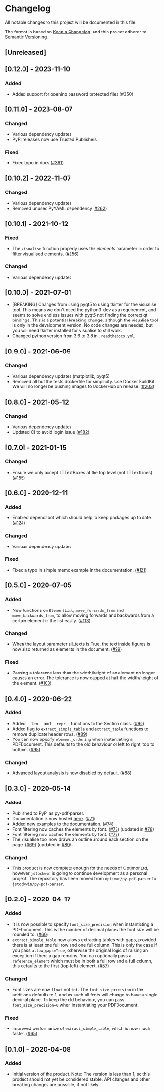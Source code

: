 # Changelog
All notable changes to this project will be documented in this file.

The format is based on [Keep a Changelog](https://keepachangelog.com/en/1.0.0/),
and this project adheres to [Semantic Versioning](https://semver.org/spec/v2.0.0.html).

## [Unreleased]

## [0.12.0] - 2023-11-10

### Added
- Added support for opening password protected files ([#350](https://github.com/jstockwin/py-pdf-parser/pull/350))

## [0.11.0] - 2023-08-07

### Changed
- Various dependency updates
- PyPI releases now use Trusted Publishers

### Fixed
- Fixed typo in docs ([#361](https://github.com/jstockwin/py-pdf-parser/pull/361))

## [0.10.2] - 2022-11-07

### Changed
- Various dependency updates
- Removed unused PyYAML dependency ([#262](https://github.com/jstockwin/py-pdf-parser/pull/262))

## [0.10.1] - 2021-10-12
### Fixed
- The `visualise` function properly uses the _elements_ parameter in order to filter visualised elements. ([#256](https://github.com/jstockwin/py-pdf-parser/pull/256))

### Changed
- Various dependency updates

## [0.10.0] - 2021-07-01
- [BREAKING] Changes from using pyqt5 to using tkinter for the visualise tool. This
  means we don't need the python3-dev as a requirement, and seems to solve endless
  issues with pyqt5 not finding the correct qt bindings. This is a potential breaking
  change, although the visualise tool is only in the development version. No code
  changes are needed, but you will need tkinter installed for visualise to still work.
- Changed python version from 3.6 to 3.8 in `.readthedocs.yml`.

## [0.9.0] - 2021-06-09
### Changed
- Various dependency updates (matplotlib, pyqt5)
- Removed all but the tests dockerfile for simplicity. Use Docker BuildKit. We will no longer be pushing images to DockerHub on release. ([#203](https://github.com/jstockwin/py-pdf-parser/pull/203))

## [0.8.0] - 2021-05-12
### Changed
- Various dependency updates
- Updated CI to avoid login issue ([#182](https://github.com/jstockwin/py-pdf-parser/pull/182))

## [0.7.0] - 2021-01-15
### Changed
- Ensure we only accept LTTextBoxes at the top level (not LTTextLines) ([#155](https://github.com/jstockwin/py-pdf-parser/pull/155))
## [0.6.0] - 2020-12-11
### Added
- Enabled dependabot which should help to keep packages up to date ([#124](https://github.com/jstockwin/py-pdf-parser/pull/124))

### Changed
- Various dependency updates

### Fixed
- Fixed a typo in simple memo example in the documentation. ([#121](https://github.com/jstockwin/py-pdf-parser/pull/121))

## [0.5.0] - 2020-07-05
### Added
- New functions on `ElementList`, `move_forwards_from` and `move_backwards_from`, to allow moving forwards and backwards from a certain element in the list easily. ([#113](https://github.com/jstockwin/py-pdf-parser/pull/113))

### Changed
- When the layout parameter all_texts is True, the text inside figures is now also returned as elements in the document. ([#99](https://github.com/jstockwin/py-pdf-parser/pull/99))

### Fixed
- Passing a tolerance less than the width/height of an element no longer causes an error. The tolerance is now capped at half the width/height of the element. ([#103](https://github.com/jstockwin/py-pdf-parser/pull/103))

## [0.4.0] - 2020-06-22
### Added
- Added `__len__` and `__repr__` functions to the Section class. ([#90](https://github.com/jstockwin/py-pdf-parser/pull/90))
- Added flag to `extract_simple_table` and `extract_table` functions to remove duplicate header rows. ([#89](https://github.com/jstockwin/py-pdf-parser/pull/89))
- You can now specify `element_ordering` when instantiating a PDFDocument. This defaults to the old behaviour or left to right, top to bottom. ([#95](https://github.com/jstockwin/py-pdf-parser/pull/95))

### Changed
- Advanced layout analysis is now disabled by default. ([#88](https://github.com/jstockwin/py-pdf-parser/pull/88))

## [0.3.0] - 2020-05-14
### Added
- Published to PyPI as py-pdf-parser.
- Documentation is now hosted [here](https://py-pdf-parser.readthedocs.io/en/latest/). ([#71](https://github.com/jstockwin/py-pdf-parser/pull/71))
- Added new examples to the documentation. ([#74](https://github.com/jstockwin/py-pdf-parser/pull/74))
- Font filtering now caches the elements by font. ([#73](https://github.com/jstockwin/py-pdf-parser/pull/73)) (updated in [#78](https://github.com/jstockwin/py-pdf-parser/pull/78))
- Font filtering now caches the elements by font. ([#73](https://github.com/jstockwin/py-pdf-parser/pull/73))
- The visualise tool now draws an outline around each section on the page. ([#69](https://github.com/jstockwin/py-pdf-parser/pull/69)) (updated in [#80](https://github.com/jstockwin/py-pdf-parser/pull/80))


### Changed
- This product is now complete enough for the needs of Optimor Ltd, however `jstockwin` is going to continue development as a personal project. The repository has been moved from `optimor/py-pdf-parser` to `jstockwin/py-pdf-parser`.

## [0.2.0] - 2020-04-17
### Added
- It is now possible to specify `font_size_precision` when instantiating a PDFDocument. This is the number of decimal places the font size will be rounded to. ([#60](https://github.com/jstockwin/py-pdf-parser/pull/60))
- `extract_simple_table` now allows extracting tables with gaps, provided there is at least one full row and one full column. This is only the case if you pass `allow_gaps=True`, otherwise the original logic of raising an exception if there a gap remains. You can optionally pass a `reference_element` which must be in both a full row and a full column, this defaults to the first (top-left) element. ([#57](https://github.com/jstockwin/py-pdf-parser/pull/57))

### Changed
- Font sizes are now `float` not `int`. The `font_size_precision` in the additions defaults to 1, and as such all fonts will change to have a single decimal place. To keep the old behaviour, you can pass `font_size_precision=0` when instantiating your PDFDocument.

### Fixed
- Improved performance of `extract_simple_table`, which is now much faster. ([#65](https://github.com/jstockwin/py-pdf-parser/pull/65))

## [0.1.0] - 2020-04-08
### Added
- Initial version of the product. Note: The version is less than 1, so this product should not yet be considered stable. API changes and other breaking changes are possible, if not likely.
